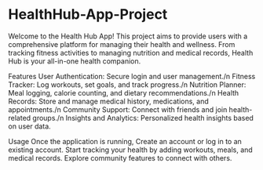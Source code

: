 # HealthHub-App-Project
Welcome to the Health Hub App! This project aims to provide users with a comprehensive platform for managing their health and wellness. From tracking fitness activities to managing nutrition and medical records, Health Hub is your all-in-one health companion.

Features
User Authentication: Secure login and user management./n
Fitness Tracker: Log workouts, set goals, and track progress./n
Nutrition Planner: Meal logging, calorie counting, and dietary recommendations./n
Health Records: Store and manage medical history, medications, and appointments./n
Community Support: Connect with friends and join health-related groups./n
Insights and Analytics: Personalized health insights based on user data.

Usage
Once the application is running,
Create an account or log in to an existing account.
Start tracking your health by adding workouts, meals, and medical records.
Explore community features to connect with others.
